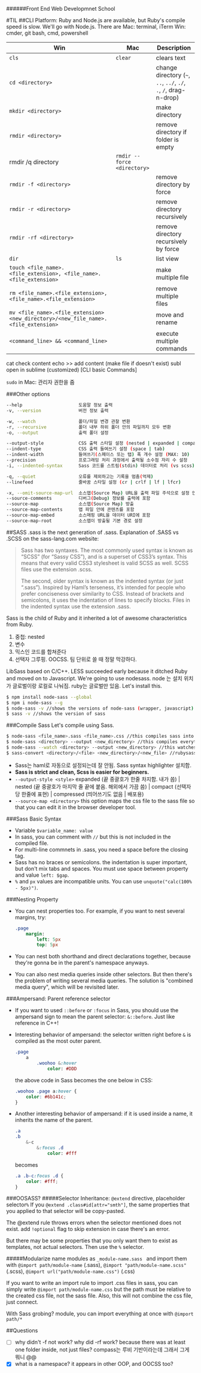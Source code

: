 ######Front End Web Developmnet School

#TIL
##CLI
Platform: Ruby and Node.js are available, but Ruby's compile speed is slow. We'll go with Node.js. There are 
Mac: terminal, iTerm
Win: cmder, git bash, cmd, powershell


| Win | Mac | Description |
| --- | --- | ----------- |
| `cls` | `clear` | clears text |
| `cd <directory>` || change directory (`~`, `..`, `../`, `./`, `.`, `/`, drag-n-drop) |
| `mkdir <directory>` || make directory |
| `rmdir <directory>` || remove directory if folder is empty  |
rmdir /q directory| `rmdir --force <directory>` || remove directory by force |
| `rmdir -f <directory>` || remove directory by force |
| `rmdir -r <directory>` || remove directory recursively |
| `rmdir -rf <directory>` || remove directory recursively by force |
| `dir` | `ls` | list view |
| `touch <file_name>.<file_extension>, <file_name>.<file_extension>` || make multiple file |
| `rm <file_name>.<file_extension>, <file_name>.<file_extension>` || remove multiple files |
| `mv <file_name>.<file_extension> <new_directory>/<new_file_name>.<file_extension>` || move and rename |
| `<command_line> && <command_line>` || execute multiple commands |
cat <file> check content
echo <content> >> <file> add content (make file if doesn't exist)
subl <file> open in sublime (customized)
[CLI basic Commands]


`sudo` in Mac: 관리자 권한을 줌

###Other options
```sh
--help                     도움말 정보 출력
-v, --version              버전 정보 출력

-w, --watch                폴더/파일 변경 관찰 변환
-r, --recursive            폴더 내부 하위 폴더 안의 파일까지 모두 변환
-o, --output               출력 폴더 설정

--output-style             CSS 출력 스타일 설정 (nested | expanded | compact | compressed)
--indent-type              CSS 출력 들여쓰기 설정 (space | tab)
--indent-width             들여쓰기(스페이스 또는 탭) 폭 개수 설정 (MAX: 10)
--precision                프로그래밍 처리 과정에서 출력될 소수점 자리 수 설정
-i, --indented-syntax      Sass 코드를 스트림(stdin) 데이터로 처리 (vs scss)

-q, --quiet                오류를 제외하고는 기록을 멈춤(억제)
--linefeed                 줄바꿈 스타일 설정 (cr | crlf | lf | lfcr)

-x, --omit-source-map-url  소스맵(Source Map) URL을 출력 파일 주석으로 설정 안함
--source-comments          디버그(Debug) 정보를 출력에 포함
--source-map               소스맵(Source Map) 방출
--source-map-contents      맵 파일 안에 콘텐츠를 포함
--source-map-embed         소스매핑 URL을 데이터 URI에 포함
--source-map-root          소스맵이 방출될 기본 경로 설정
```

##SASS
.sass is the next generation of .sass. Explanation of .SASS vs .SCSS on the sass-lang.com website:
> Sass has two syntaxes. The most commonly used syntax is known as “SCSS” (for “Sassy CSS”), and is a superset of CSS3’s syntax. This means that every valid CSS3 stylesheet is valid SCSS as well. SCSS files use the extension .scss.
>
>The second, older syntax is known as the indented syntax (or just “.sass”). Inspired by Haml’s terseness, it’s intended for people who prefer conciseness over similarity to CSS. Instead of brackets and semicolons, it uses the indentation of lines to specify blocks. Files in the indented syntax use the extension .sass.

Sass is the child of Ruby and it inherited a lot of awesome characteristics from Ruby.

1. 중첩: nested 
1. 변수
1. 믹스인 코드를 합쳐준다
1. 선택자 그루핑. OOCSS. 팀 단위로 쓸 때 정말 막강하다.

LibSass based on C/C++. LESS succeeded early because it ditched Ruby and moved on to Javascript. We're going to use nodesass. node 는 설치 위치가 글로벌이랑 로컬로 나눠짐. ruby는 글로벌만 있음. Let's install this.

```sh
$ npm install node-sass --global
$ npm i node-sass --g
$ node-sass -v //shows the versions of node-sass (wrapper, javascript) and libsass (sass compiler, C/C++)
$ sass -v //shows the version of sass 
```

###Compile Sass
Let's compile using Sass.

```sh
$ node-sass <file_name>.sass <file_name>.css //this compiles sass into css.
$ node-sass <directory> --output <new_directory> //this compiles everything n the file
$ node-sass --watch <directory> --output <new_directory> //this watches the files
$ sass-convert <directory>/<file> <new_directory>/<new_file> //rubysass. converts sass <=> scss
```

- Sass는 haml로 자동으로 설정되는데 잘 안됨. Sass syntax highlighter 설치함.
- **Sass is strict and clean, Scss is easier for beginners.**
- `--output-style <style>` expanded (끝 중괄호가 한줄 차지함. 내가 씀) | nested (끝 중괄호가 마지막 줄 끝에 붙음. 해외에서 가끔 씀) | compact (선택자당 한줄에 표현) | compressed (띄어쓰기도 없음 | 배포용)
- `--source-map <directory>` this option maps the css file to the sass file so that you can edit it in the browser developer tool.

###Sass Basic Syntax
- Variable `$variable_name: value`
- In sass, you can comment with `//` but this is not included in the compiled file. 
- For multi-line commnets in .sass, you need a space before the closing tag.
- Sass has no braces or semicolons. the indentation is super important, but don't mix tabs and spaces. You must use space between property and value `left: $gap`.
- `%` and `px` values are incompatible units. You can use `unquote("calc(100% - 5px)")`. 


###Nesting Property
- You can nest properties too. For example, if you want to nest several margins, try:

	```sass
	.page
		margin:
			left: 5px
			top: 5px
	```

- You can nest both shorthand and direct declarations together, because they're gonna be in the parent's namespace anyways. 
- You can also nest media queries inside other selectors. But then there's the problem of writing several media queries. The solution is "combined media query", which will be revisited later.


###Ampersand: Parent reference selector
- If you want to used `::before` or `:focus` in Sass, you should use the ampersand sign to mean the parent selector: `&::before`. Just like reference in C++!
- Interesting behavior of ampersand: the selector written right before `&` is compiled as the most outer parent.

	```sass
	.page
		a
			.woohoo &:hover
				color: #DDD
	```
	the above code in Sass becomes the one below in CSS:
	```css
	.woohoo .page a:hover {
		color: #6b141c;
	}
	```
- Another interesting behavior of ampersand: if it is used inside a name, it inherits the name of the parent.
	
	```sass
	.a
	.b
		&-c
			&:focus .d
				color: #fff
	```
	becomes
	```css
	.a .b-c:focus .d {
		color: #fff;
	}
	```
	
###OOSASS?
#####Selector Inheritance: `@extend` directive, placeholder selector`%`
If you `@extend .class#id[attr="smth"]`, the same properties that you applied to that selector will be copy-pasted. 

The @extend rule throws errors when the selector mentioned does not exist. add `!optional` flag to skip extension in case there's an error.

But there may be some properties that you only want them to exist as templates, not actual selectors. Then use the `%` selector.


#####Modularize
name modules as `_module-name.sass ` and import them with `@import path/module-name` (.sass), `@import "path/module-name.scss"` (.scss), `@import url("path/module-name.css")` (.css)

If you want to write an import rule to import .css files in sass, you can simply write `@import path/module-name.css` but the path must be relative to the created css file, not the sass file. Also, this will not combine the css file, just connect.

With Sass grobing? module, you can import everything at once with `@import path/*`

##Questions
- [ ] why didn't -f not work? why did -rf work? because there was at least one folder inside, not just files?
compass는 루비 기반이라는데 그래서 그게 뭐니 @@
- [X] what is a namespace? it appears in other OOP, and OOCSS too?

